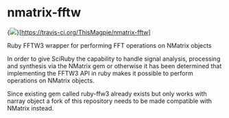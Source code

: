 nmatrix-fftw
============

{<img src=https://travis-ci.org/thisMagpie/nmatrix-fftw.png>}[https://travis-ci.org/ThisMagpie/nmatrix-fftw]

Ruby FFTW3 wrapper for performing FFT operations on NMatrix objects

In order to give SciRuby the capability to handle signal analysis, processing and synthesis via the NMatrix gem or otherwise it has been determined that implementing the FFTW3 API in ruby makes it possible to perform operations on NMatrix objects.

Since existing gem called ruby-ffw3 already exists but only works with narray object a fork of this repository needs to be made compatible with NMatrix instead.
